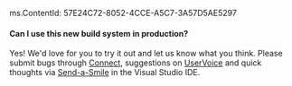 ms.ContentId: 57E24C72-8052-4CCE-A5C7-3A57D5AE5297

#### Can I use this new build system in production?

Yes! We'd love for you to try it out and let us know what you think. Please submit bugs through [Connect](https://connect.microsoft.com/visualstudio), suggestions on [UserVoice](http://visualstudio.uservoice.com/forums/121579-visual-studio) and quick thoughts via [Send-a-Smile](http://go.microsoft.com/fwlink/?LinkId=517102) in the Visual Studio IDE.
